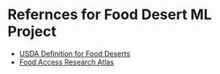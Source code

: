 # Refernces for Food Desert ML Project

- [USDA Definition for Food Deserts](http://americannutritionassociation.org/newsletter/usda-defines-food-deserts)
- [Food Access Research Atlas](https://catalog.data.gov/dataset/food-access-research-atlas)
